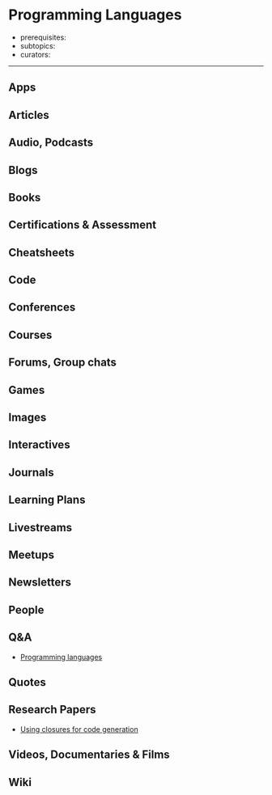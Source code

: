 # Programming Languages

- prerequisites:
- subtopics:
- curators:

------

## Apps

## Articles

## Audio, Podcasts

## Blogs

## Books

## Certifications & Assessment

## Cheatsheets

## Code

## Conferences

## Courses

## Forums, Group chats

## Games

## Images

## Interactives

## Journals

## Learning Plans

## Livestreams

## Meetups

## Newsletters

## People

## Q&A

- [Programming languages](https://www.quora.com/topic/Programming-Languages)

## Quotes

## Research Papers

- [Using closures for code generation](http://www.iro.umontreal.ca/%7Efeeley/papers/FeeleyLapalmeCL87.pdf)

## Videos, Documentaries & Films

## Wiki
